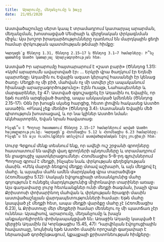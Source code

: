 ```yaml
---
title:  Արարումը, մեղանչումը և խաչը
date:  21/05/2020
---
```


Աստվածաշունչը սերտ կապ է տրամադրում կատարյալ արարման, մեղանչման, խոստացված Մեսիայի և վերջնական փրկագնման միջև: Այս խոշոր իրադարձությունները դառնում են մարդկային ցեղի համար փրկության պատմության թեմայի հիմքը:

`Կարդացե՛ք Ծննդոց 1.31, Ծննդոց 2.15–17 և Ծննդոց 3.1–7 համարները։ Ի՞նչ պատահեց Աստծո կատարյալ Արարչագործության հետ։`

Աստված Իր արարումը հայտարարում է «շատ բարի» (Ծննդոց 1.31): «Այժմ արարումն ավարտված էր։ … Երկրի վրա ծաղկում էր Եդեմի պարտեզը։ Ադամին ու Եվային ազատ կերպով հասանելի էր կենաց ծառը։ Մեղքի ոչ մի բիծ, մահվան ոչ մի ստվեր չէր ապականում հիանալի արարչագործությունը»։ Էլեն Ուայթ, Նահապետներ և մարգարեներ, էջ 47։ Աստված զգուշացրել էր Ադամին ու Եվային, որ եթե ուտեն արգելված ծառից, ապա անկասկած կմեռնեն (Ծննդոց 2.15–17)։ Օձն իր խոսքն սկսեց հարցից, հետո լիովին հակասեց Աստծո ասածին. «Բնավ չեք մեռնի» (Ծննդոց 3.4)։ Սատանան Եվային մեծ գիտություն խոստացավ, և որ նա կլիներ Աստծո նման։ Ակնհայտորեն, Եվան նրան հավատաց։

`Ինչպե՞ս է Պողոսը հաստատում Ծննդոց 2.15–17 համարներում արված Աստծո հայտարարությունը։ Կարդացե՛ք Հռոմեացիս 5.12 և Հռոմեացիս 6.23 համարները։ Ինչպե՞ս են այս ուսմունքներն առնչվում աստվածաբանական էվոլյուցիայի հետ։`

Սուրբ Գրքում մենք տեսնում ենք, որ ավելի ուշ շրջանի գրողները հաստատում են ավելի վաղ գրողների պնդումները և տրամադրում են լրացուցիչ պատկերացումներ։ Հռոմեացիս 5–8-րդ գլուխներում Պողոսը գրում է մեղքի, ինչպես նաև փրկության գեղեցկության մասին. «Մեկ մարդի ձեռքով մեղքը մտավ աշխարհ, և այն մեղքով էլ մահը. և այսպես մահն ամեն մարդկանց վրա տարածվեց» (Հռոմեացիս 5.12): Սակայն էվոլյուցիայի տեսանկյունից մահը գոյություն է ունեցել մարդկությունից միլիոնավոր տարիներ առաջ։ Այս գաղափարը լուրջ հետևանքներ ունի մեղքի ծագման, խաչի վրա Քրիստոսի փոխարինող մահվան և փրկության ծրագրի մասին աստվածաշնչյան վարդապետությունների համար։ Եթե մահը կապված չէ մեղքի հետ, ապա մեղքի վարձքը մահը չէ (Հռոմեացիս 6.23), և Քրիստոսը մեր մեղքերի համար մեռնելու ոչ մի պատճառ չէր ունենա։ Այսպիսով, արարումը, մեղանչումը և խաչն անքակտելիորեն փոխկապակցված են։ Առաջին Ադամը կապված է վերջին Ադամին (Ա Կորնթացիս 15.45, 47): Դարվինյան էվոլյուցիային հավատալը, նույնիսկ եթե Աստծո մասին որոշակի գաղափար է ներառված գործընթացում, կքայքայի քրիստոնեության հիմքերը։